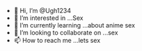 - 👋 Hi, I’m @Ugh1234
- 👀 I’m interested in ...Sex
- 🌱 I’m currently learning ...about anime sex
- 💞️ I’m looking to collaborate on ...sex
- 📫 How to reach me ...lets sex

<!---
Ugh1234/Ugh1234 is a ✨ special ✨ repository because its `README.md` (this file) appears on your GitHub profile.
You can click the Preview link to take a look at your changes.
--->
